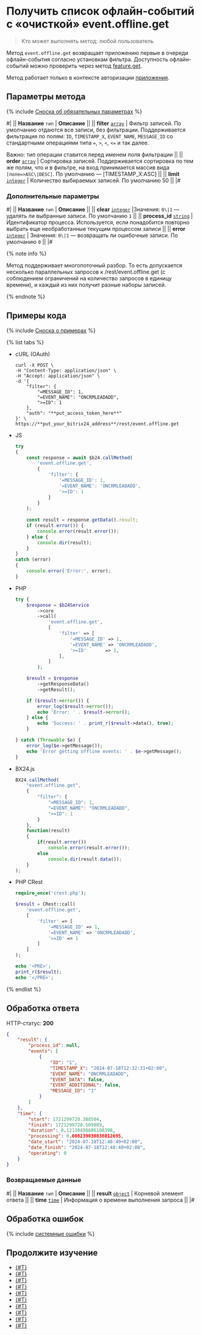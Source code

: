 # Получить список офлайн-событий с «очисткой» event.offline.get

> Кто может выполнять метод: любой пользователь

Метод `event.offline.get` возвращает приложению первые в очереди офлайн-события согласно установкам фильтра. Доступность офлайн-событий можно проверить через метод [feature.get](../common/system/feature-get.md).

Метод работает только в контексте авторизации [приложения](../../settings/app-installation/index.md).

## Параметры метода

{% include [Сноска об обязательных параметрах](../../_includes/required.md) %}

#|
|| **Название**
`тип` | **Описание** ||
|| **filter**
[`array`](../data-types.md) | Фильтр записей.  По умолчанию отдаются все записи, без фильтрации. Поддерживается фильтрация по полям: `ID`, `TIMESTAMP_X`, `EVENT_NAME`, `MESSAGE_ID` со стандартными операциями типа `=`, `>`, `<`, `<=` и так далее.

Важно: тип операции ставится перед именем поля фильтрации ||
|| **order**
[`array`](../data-types.md) | Сортировка записей. Поддерживается сортировка по тем же полям, что и в фильтре, на вход принимается массив вида `[поле=>ASC\|DESC]`. По умолчанию — [TIMESTAMP_X:ASC] ||
|| **limit**
[`integer`](../data-types.md) | Количество выбираемых записей. По умолчанию 50 ||
|#

### Дополнительные параметры

#|
|| **Название**
`тип` | **Описание** ||
|| **clear**
[`integer`](../data-types.md) |Значения: `0\|1` — удалять ли выбранные записи. По умолчанию `1` ||
|| **process_id**
[`string`](../data-types.md) | Идентификатор процесса. Используется, если понадобится повторно выбрать еще необработанные текущим процессом записи ||
|| **error**
[`integer`](../data-types.md) | Значения: `0\|1` — возвращать ли ошибочные записи. По умолчанию `0` ||
|#

{% note info %}

Метод поддерживает многопоточный разбор. То есть допускается несколько параллельных запросов к /rest/event.offline.get (с соблюдением ограничений на количество запросов в единицу времени), и каждый из них получит разные наборы записей.

{% endnote %}

## Примеры кода

{% include [Сноска о примерах](../../_includes/examples.md) %}

{% list tabs %}

- cURL (OAuth)

    ```curl
    curl -X POST \
    -H "Content-Type: application/json" \
    -H "Accept: application/json" \
    -d '{
        "filter": {
            "=MESSAGE_ID": 1,
            "=EVENT_NAME": "ONCRMLEADADD",
            ">=ID": 1
        },
        "auth": "**put_access_token_here**"
    }' \
    https://**put_your_bitrix24_address**/rest/event.offline.get
    ```

- JS


    ```js
    try
    {
    	const response = await $b24.callMethod(
    		'event.offline.get',
    		{
    			'filter': {
    				'=MESSAGE_ID': 1,
    				'=EVENT_NAME': 'ONCRMLEADADD',
    				'>=ID': 1
    			}
    		}
    	);
    	
    	const result = response.getData().result;
    	if (result.error()) {
    		console.error(result.error());
    	} else {
    		console.dir(result);
    	}
    }
    catch (error)
    {
    	console.error('Error:', error);
    }
    ```

- PHP


    ```php
    try {
        $response = $b24Service
            ->core
            ->call(
                'event.offline.get',
                [
                    'filter' => [
                        '=MESSAGE_ID' => 1,
                        '=EVENT_NAME' => 'ONCRMLEADADD',
                        '>=ID'       => 1,
                    ],
                ]
            );
    
        $result = $response
            ->getResponseData()
            ->getResult();
    
        if ($result->error()) {
            error_log($result->error());
            echo 'Error: ' . $result->error();
        } else {
            echo 'Success: ' . print_r($result->data(), true);
        }
    
    } catch (Throwable $e) {
        error_log($e->getMessage());
        echo 'Error getting offline events: ' . $e->getMessage();
    }
    ```

- BX24.js

    ```js
    BX24.callMethod(
        "event.offline.get",
        {
            "filter": {
                "=MESSAGE_ID": 1,
                "=EVENT_NAME": "ONCRMLEADADD",
                ">=ID": 1
            }
        },
        function(result)
        {
            if(result.error())
                console.error(result.error());
            else
                console.dir(result.data());
        }
    );
    ```

- PHP CRest

    ```php
    require_once('crest.php');

    $result = CRest::call(
        'event.offline.get',
        [
            'filter' => [
                '=MESSAGE_ID' => 1,
                '=EVENT_NAME' => 'ONCRMLEADADD',
                '>=ID' => 1
            ]
        ]
    );

    echo '<PRE>';
    print_r($result);
    echo '</PRE>';
    ```

{% endlist %}

## Обработка ответа

HTTP-статус: **200**

```json
{
    "result": {
        "process_id": null,
        "events": [
            {
                "ID": "1",
                "TIMESTAMP_X": "2024-07-18T12:32:31+02:00",
                "EVENT_NAME": "ONCRMLEADADD",
                "EVENT_DATA": false,
                "EVENT_ADDITIONAL": false,
                "MESSAGE_ID": "1"
            }
        ]
    },
    "time": {
        "start": 1721299720.388504,
        "finish": 1721299720.509809,
        "duration": 0.12130498886108398,
        "processing": 0.008239030838012695,
        "date_start": "2024-07-18T12:48:40+02:00",
        "date_finish": "2024-07-18T12:48:40+02:00",
        "operating": 0
    }
}
```

### Возвращаемые данные

#|
|| **Название**
`тип` | **Описание** ||
|| **result**
[`object`](../data-types.md) | Корневой элемент ответа ||
|| **time**
[`time`](../data-types.md) | Информация о времени выполнения запроса ||
|#

## Обработка ошибок

{% include [системные ошибки](../../_includes/system-errors.md) %}

## Продолжите изучение

- [{#T}](./events.md)
- [{#T}](./event-bind.md)
- [{#T}](./event-get.md)
- [{#T}](./event-unbind.md)
- [{#T}](./safe-event-handlers.md)
- [{#T}](./offline-events.md)
- [{#T}](./event-offline-list.md)
- [{#T}](./event-offline-clear.md)
- [{#T}](./event-offline-error.md)
- [{#T}](./on-offline-event.md)